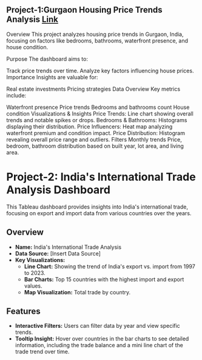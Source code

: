 ## Project-1:Gurgaon Housing Price Trends Analysis [Link]( https://github.com/Dbalial/Tableau-Projects/tree/main/Analysis%20Of%20Housing%20Price%20In%20Gurgaon)
Overview
This project analyzes housing price trends in Gurgaon, India, focusing on factors like bedrooms, bathrooms, waterfront presence, and house condition.

Purpose
The dashboard aims to:

Track price trends over time.
Analyze key factors influencing house prices.
Importance
Insights are valuable for:

Real estate investments
Pricing strategies
Data Overview
Key metrics include:

Waterfront presence
Price trends
Bedrooms and bathrooms count
House condition
Visualizations & Insights
Price Trends: Line chart showing overall trends and notable spikes or drops.
Bedrooms & Bathrooms: Histograms displaying their distribution.
Price Influencers: Heat map analyzing waterfront premium and condition impact.
Price Distribution: Histogram revealing overall price range and outliers.
Filters
Monthly trends
Price, bedroom, bathroom distribution based on built year, lot area, and living area.






# Project-2: India's International Trade Analysis Dashboard

This Tableau dashboard provides insights into India's international trade, focusing on export and import data from various countries over the years.

## Overview

- **Name:** India's International Trade Analysis
- **Data Source:** [Insert Data Source]
- **Key Visualizations:**
  - **Line Chart:** Showing the trend of India's export vs. import from 1997 to 2023.
  - **Bar Charts:** Top 15 countries with the highest import and export values.
  - **Map Visualization:** Total trade by country.

## Features

- **Interactive Filters:** Users can filter data by year and view specific trends.
- **Tooltip Insight:** Hover over countries in the bar charts to see detailed information, including the trade balance and a mini line chart of the trade trend over time.
